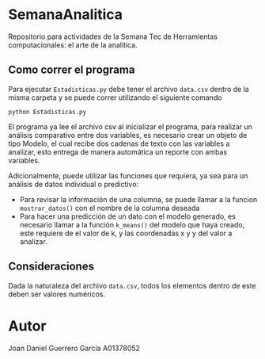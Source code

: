 # SemanaAnalitica
Repositorio para actividades de la Semana Tec de Herramientas computacionales: el arte de la analítica.

## Como correr el programa
Para ejecutar ```Estadisticas.py``` debe tener el archivo ```data.csv``` dentro de la misma carpeta y se puede correr utilizando el siguiente comando

```
python Estadisticas.py
```
El programa ya lee el archivo csv al inicializar el programa, para realizar un análisis comparativo entre dos variables, es necesario crear un objeto de tipo Modelo, el cual recibe dos cadenas de texto con las variables a analizar, esto entrega de manera automática un reporte con ambas variables.

Adicionalmente, puede utilizar las funciones que requiera, ya sea para un análisis de datos individual o predictivo:

- Para revisar la información de una columna, se puede llamar a la funcion ```mostrar_datos()``` con el nombre de la columna deseada
- Para hacer una predicción de un dato con el modelo generado, es necesario llamar a la función ```k_means()``` del modelo que haya creado, este requiere de el valor de k, y las coordenadas x y y del valor a analizar.

## Consideraciones
Dada la naturaleza del archivo ```data.csv```, todos los elementos dentro de este deben ser valores numéricos.

# Autor
Joan Daniel Guerrero García A01378052
